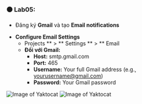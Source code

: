 ### :black_circle:  Lab05: 
*	Đăng ký **Gmail** và tạo **Email notifications**
- **Configure Email Settings**
  - Projects ** > ** Settings ** > ** Email
  - **Đối với Gmail:**
    - **Host:** smtp.gmail.com
    - **Port:** 465
    - **Username:** Your full Gmail address (e.g., yourusername@gmail.com)
    - **Password:** Your Gmail password

![Image of Yaktocat](https://scontent-xsp1-2.xx.fbcdn.net/v/t1.0-9/120886356_1130175527397997_833792059987227598_o.jpg?_nc_cat=101&_nc_sid=730e14&_nc_ohc=8_RZN9R3paMAX-xM-R4&_nc_ht=scontent-xsp1-2.xx&oh=242508c420a15b0edb2e0537e7dc7ea5&oe=5FA7CA16)
![Image of Yaktocat](https://scontent-xsp1-2.xx.fbcdn.net/v/t1.0-9/120896313_1130175724064644_1367130643104568684_o.jpg?_nc_cat=100&_nc_sid=730e14&_nc_ohc=zokzLrdIswYAX_G8HB1&_nc_ht=scontent-xsp1-2.xx&oh=51732a0d1b7962a2d2c71a5b2b18e4e9&oe=5FA6F8FF)

